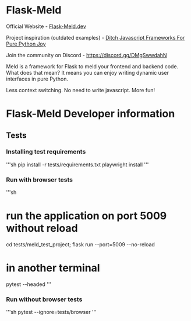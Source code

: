 # Flask-Meld

Official Website - [Flask-Meld.dev](https://www.flask-meld.dev)

Project inspiration (outdated examples) - [Ditch Javascript Frameworks For Pure Python Joy](https://michaelabrahamsen.com/posts/flask-meld-ditch-javascript-frameworks-for-pure-python-joy/) 

Join the community on Discord - https://discord.gg/DMgSwwdahN

Meld is a framework for Flask to meld your frontend and backend code. What does
that mean? It means you can enjoy writing dynamic user interfaces in pure Python.

Less context switching.
No need to write javascript.
More fun!

# Flask-Meld Developer information

## Tests

### Installing test requirements

'''sh
pip install -r tests/requirements.txt
playwright install
'''


### Run with browser tests

'''sh
# run the application on port 5009 without reload
cd tests/meld_test_project; flask run --port=5009 --no-reload

# in another terminal
pytest --headed
'''

### Run without browser tests

'''sh
pytest --ignore=tests/browser
'''

